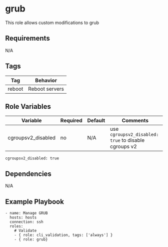 grub
=========

This role allows custom modifications to grub



Requirements
------------
N/A

Tags
--------------
| Tag | Behavior |
|-----|----------|
| reboot | Reboot servers |


Role Variables
--------------
| Variable          | Required | Default | Comments |
|-------------------|----------|---------|----------|
| cgroupsv2_disabled | no | N/A | use `cgroupsv2_disabled: true` to disable cgroups v2 |


```
cgroupsv2_disabled: true
```


Dependencies
------------
N/A

Example Playbook
----------------

```
- name: Manage GRUB
  hosts: hosts
  connection: ssh
  roles:
    # Validate
    - { role: cli_validation, tags: ['always'] }
    - { role: grub}
```
